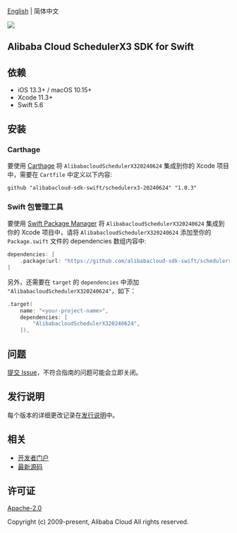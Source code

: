 [English](README.md) | 简体中文

![](https://aliyunsdk-pages.alicdn.com/icons/AlibabaCloud.svg)

## Alibaba Cloud SchedulerX3 SDK for Swift

## 依赖

- iOS 13.3+ / macOS 10.15+
- Xcode 11.3+
- Swift 5.6

## 安装

### Carthage

要使用 [Carthage](https://github.com/Carthage/Carthage) 将 `AlibabacloudSchedulerX320240624` 集成到你的 Xcode 项目中，需要在 `Cartfile` 中定义以下内容:

```ogdl
github "alibabacloud-sdk-swift/schedulerx3-20240624" "1.0.3"
```

### Swift 包管理工具

要使用 [Swift Package Manager](https://swift.org/package-manager/) 将 `AlibabacloudSchedulerX320240624` 集成到你的 Xcode 项目中，请将 `AlibabacloudSchedulerX320240624` 添加至你的 `Package.swift` 文件的 dependencies 数组内容中:

```swift
dependencies: [
    .package(url: "https://github.com/alibabacloud-sdk-swift/schedulerx3-20240624.git", from: "1.0.3")
]
```

另外，还需要在 `target` 的 `dependencies` 中添加 `"AlibabacloudSchedulerX320240624"`，如下：

```swift
.target(
    name: "<your-project-name>",
    dependencies: [
        "AlibabacloudSchedulerX320240624",
    ]),
```

## 问题

[提交 Issue](https://github.com/alibabacloud-sdk-swift/schedulerx3-20240624/issues/new)，不符合指南的问题可能会立即关闭。

## 发行说明

每个版本的详细更改记录在[发行说明](./ChangeLog.txt)中。

## 相关

* [开发者门户](https://next.api.aliyun.com/home)
* [最新源码](https://github.com/alibabacloud-sdk-swift/schedulerx3-20240624)

## 许可证

[Apache-2.0](http://www.apache.org/licenses/LICENSE-2.0)

Copyright (c) 2009-present, Alibaba Cloud All rights reserved.
